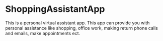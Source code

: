 # ShoppingAssistantApp
This is a personal virtual assistant app. This app can provide you with personal assistance like shopping, office work, making return phone calls and emails, make appointments ect.
